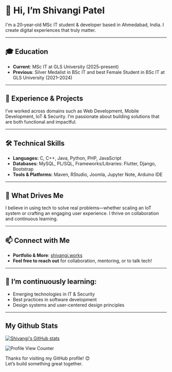 # 👋 Hi, I’m Shivangi Patel

I'm a 20‑year‑old MSc IT student & developer based in Ahmedabad, India. I create digital experiences that truly matter.

---

## 🎓 Education

- **Current**: MSc IT at GLS University (2025–present)  
- **Previous**: Silver Medalist in BSc IT and best Female Student in BSc IT at GLS University (2021–2024)  

---

## 💼 Experience & Projects

I’ve worked across domains such as Web Development, Mobile Development, IoT & Security. I'm passionate about building solutions that are both functional and impactful. 

---

## 🛠️ Technical Skills

- **Languages:** C, C++, Java, Python, PHP, JavaScript        
- **Databases:** MySQL, PL/SQL, Frameworks/Libraries:  Flutter, Django, Bootstrap
- **Tools & Platforms:** Maven, RStudio, Joomla, Jupyter Note, Arduino IDE                            

---

## 🧠 What Drives Me

I believe in using tech to solve real problems—whether scaling an IoT system or crafting an engaging user experience. I thrive on collaboration and continuous learning.

---

## 📫 Connect with Me

- **Portfolio & More**: [shivangi.works](https://shivangi.works)  
- **Feel free to reach out** for collaboration, mentoring, or to talk tech!

---

## 🌱 I’m continuously learning:

- Emerging technologies in IT & Security  
- Best practices in software development  
- Design systems and user-centered design principles

---

## My Github Stats
[![Shivangi's GitHub stats](https://github-readme-stats.vercel.app/api?username=shivangipatel2508)](https://github.com/shivangipatel2508)

![Profile View Counter](https://komarev.com/ghpvc/?username=shivangipatel2508)

Thanks for visiting my GitHub profile! 😊  
Let’s build something great together.
